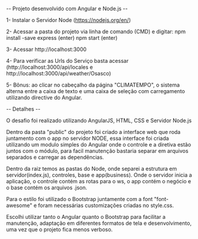 -- Projeto desenvolvido com Angular e Node.js --

1- Instalar o Servidor Node (https://nodejs.org/en/)

2- Acessar a pasta do projeto via linha de comando (CMD) e digitar:
  npm install -save express (enter)
  npm start (enter)

3- Acessar http://localhost:3000

4- Para verificar as Urls do Serviço basta acessar (http://localhost:3000/api/locales e http://localhost:3000/api/weather/Osasco)

5- Bônus: ao clicar no cabeçalho da página "CLIMATEMPO", o sistema alterna entre a caixa de texto e uma caixa de seleção com carregamento utilizando directive do Angular.

-- Detalhes --

O desafio foi realizado utilizando AngularJS, HTML, CSS e Servidor Node.js

Dentro da pasta "public" do projeto foi criado a interface web que roda juntamento com o app no servidor NODE, essa interface foi criada utilizando um modulo simples do Angular onde o controle e a diretiva estão juntos com o módulo, para facil manutenção bastaria separar em arquivos separados e carregar as dependências.

Dentro da raiz temos as pastas do Node, onde separei a estrutura em servidor(index.js), controles, base e app(business). Onde o servidor inicia a aplicação, o controle contém as rotas para o ws, o app contém o negócio e o base contém os arquivos .json. 

Para o estilo foi utilizado o Bootstrap juntamente com a font "font-awesome" e foram necessárias customizações criadas no style.css.

Escolhi utilizar tanto o Angular quanto o Bootstrap para facilitar a manutenção, adaptação em diferentes formatos de tela e desenvolvimento, uma vez que o projeto fica menos verboso. 


